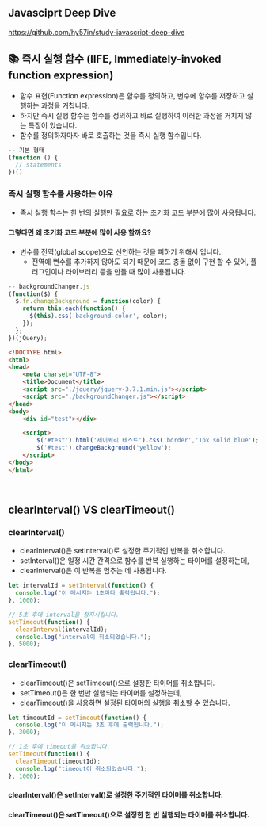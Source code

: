 ## Javasciprt Deep Dive  
https://github.com/hy57in/study-javascript-deep-dive

## 📚 즉시 실행 함수 (IIFE, Immediately-invoked function expression)
* 함수 표현(Function expression)은 함수를 정의하고, 변수에 함수를 저장하고 실행하는 과정을 거칩니다.
* 하지만 즉시 실행 함수는 함수를 정의하고 바로 실행하여 이러한 과정을 거치지 않는 특징이 있습니다.
* 함수를 정의하자마자 바로 호출하는 것을 즉시 실행 함수입니다.

```js
-- 기본 형태
(function () {
  // statements
})()
```

### 즉시 실행 함수를 사용하는 이유
* 즉시 실행 함수는 한 번의 실행만 필요로 하는 초기화 코드 부분에 많이 사용됩니다.
#### 그렇다면 왜 초기화 코드 부분에 많이 사용 할까요? 
* 변수를 전역(global scope)으로 선언하는 것을 피하기 위해서 입니다. 
  * 전역에 변수를 추가하지 않아도 되기 때문에 코드 충돌 없이 구현 할 수 있어, 플러그인이나 라이브러리 등을 만들 때 많이 사용됩니다.
```js
-- backgroundChanger.js
(function($) {
  $.fn.changeBackground = function(color) {
    return this.each(function() {
      $(this).css('background-color', color);
    });
  };
})(jQuery);
```
```html
<!DOCTYPE html>
<html>
<head>
    <meta charset="UTF-8">
    <title>Document</title>
    <script src="./jquery/jquery-3.7.1.min.js"></script>
    <script src="./backgroundChanger.js"></script>
</head>
<body>
    <div id="test"></div>

    <script>
        $('#test').html('제이쿼리 테스트').css('border','1px solid blue');
        $('#test').changeBackground('yellow');
    </script>
</body>
</html>
```

</br>

## clearInterval() VS clearTimeout()
### clearInterval()
* clearInterval()은 setInterval()로 설정한 주기적인 반복을 취소합니다. 
* setInterval()은 일정 시간 간격으로 함수를 반복 실행하는 타이머를 설정하는데, 
* clearInterval()은 이 반복을 멈추는 데 사용됩니다.

```js
let intervalId = setInterval(function() {
  console.log("이 메시지는 1초마다 출력됩니다.");
}, 1000);

// 5초 후에 interval을 정지시킵니다.
setTimeout(function() {
  clearInterval(intervalId);
  console.log("interval이 취소되었습니다.");
}, 5000);
```

### clearTimeout()
* clearTimeout()은 setTimeout()으로 설정한 타이머를 취소합니다. 
* setTimeout()은 한 번만 실행되는 타이머를 설정하는데, 
* clearTimeout()을 사용하면 설정된 타이머의 실행을 취소할 수 있습니다.
```js
let timeoutId = setTimeout(function() {
  console.log("이 메시지는 3초 후에 출력됩니다.");
}, 3000);

// 1초 후에 timeout을 취소합니다.
setTimeout(function() {
  clearTimeout(timeoutId);
  console.log("timeout이 취소되었습니다.");
}, 1000);
```
#### clearInterval()은 setInterval()로 설정한 주기적인 타이머를 취소합니다.
#### clearTimeout()은 setTimeout()으로 설정한 한 번 실행되는 타이머를 취소합니다.
